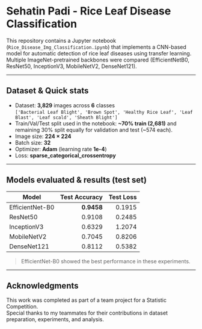 # Sehatin Padi - Rice Leaf Disease Classification
This repository contains a Jupyter notebook (`Rice_Disease_Img_Classification.ipynb`) that implements a CNN-based model for automatic detection of rice leaf diseases using transfer learning. Multiple ImageNet-pretrained backbones were compared (EfficientNetB0, ResNet50, InceptionV3, MobileNetV2, DenseNet121).

---
## Dataset & Quick stats
- Dataset: **3,829** images across **6** classes  
  `['Bacterial Leaf Blight', 'Brown Spot', 'Healthy Rice Leaf', 'Leaf Blast', 'Leaf scald', 'Sheath Blight']`
- Train/Val/Test split used in the notebook: **~70% train (2,681)** and remaining 30% split equally for validation and test (~574 each).
- Image size: **224 × 224**
- Batch size: **32**
- Optimizer: **Adam** (learning rate **1e-4**)
- Loss: **sparse_categorical_crossentropy**

---

## Models evaluated & results (test set)
| Model | Test Accuracy | Test Loss |
|---|---:|---:|
| EfficientNet-B0 | **0.9458** | 0.1915 |
| ResNet50 | 0.9108 | 0.2485 |
| InceptionV3 | 0.6329 | 1.2074 |
| MobileNetV2 | 0.7045 | 0.8206 |
| DenseNet121 | 0.8112 | 0.5382 |

> EfficientNet-B0 showed the best performance in these experiments.

---

## Acknowledgments
This work was completed as part of a team project for a Statistic Competition.  
Special thanks to my teammates for their contributions in dataset preparation, experiments, and analysis.


